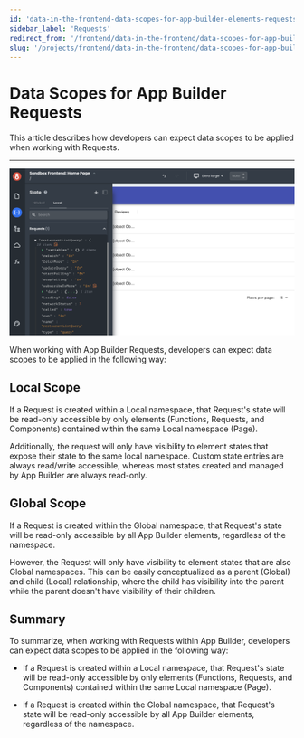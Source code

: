 ```yaml
---
id: 'data-in-the-frontend-data-scopes-for-app-builder-elements-requests'
sidebar_label: 'Requests'
redirect_from: '/frontend/data-in-the-frontend/data-scopes-for-app-builder-elements/requests'
slug: '/projects/frontend/data-in-the-frontend/data-scopes-for-app-builder-elements/requests'
---
```


# Data Scopes for App Builder Requests

This article describes how developers can expect data scopes to be applied when working with Requests.

---

![App Builder Requests State](./_images/ab-data-in-the-frontend-data-scopes-for-app-builder-elements-requests-1.png)

When working with App Builder Requests, developers can expect data scopes to be applied in the following way:

## Local Scope

If a Request is created within a Local namespace, that Request's state will be read-only accessible by only elements (Functions, Requests, and Components) contained within the same Local namespace (Page).

Additionally, the request will only have visibility to element states that expose their state to the same local namespace. Custom state entries are always read/write accessible, whereas most states created and managed by App Builder are always read-only.

## Global Scope

If a Request is created within the Global namespace, that Request's state will be read-only accessible by all App Builder elements, regardless of the namespace.

However, the Request will only have visibility to element states that are also Global namespaces. This can be easily conceptualized as a parent (Global) and child (Local) relationship, where the child has visibility into the parent while the parent doesn't have visibility of their children.

## Summary

To summarize, when working with Requests within App Builder, developers can expect data scopes to be applied in the following way:

- If a Request is created within a Local namespace, that Request's state will be read-only accessible by only elements (Functions, Requests, and Components) contained within the same Local namespace (Page).

- If a Request is created within the Global namespace, that Request's state will be read-only accessible by all App Builder elements, regardless of the namespace.
